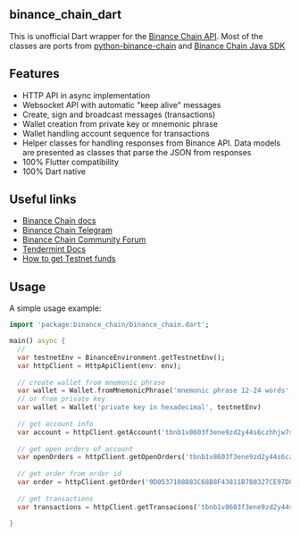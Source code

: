 ## binance_chain_dart

This is unofficial Dart wrapper for the [Binance Chain API](https://docs.binance.org/api-reference/dex-api/paths.html "Binance Chain API").
Most of the classes are ports from [python-binance-chain](https://github.com/sammchardy/python-binance-chain) and [Binance Chain Java SDK](https://github.com/binance-chain/java-sdk)
## Features

* HTTP API in async implementation
* Websocket API with automatic "keep alive" messages
* Create, sign and broadcast messages (transactions)
* Wallet creation from private key or mnemonic phrase
* Wallet handling account sequence for transactions
* Helper classes for handling responses from Binance API. Data models are presented as classes that parse the JSON from responses
* 100% Flutter compatibility
* 100% Dart native

## Useful links
* [Binance Chain docs](https://docs.binance.org/)
* [Binance Chain Telegram](https://t.me/BinanceDEXchange)
* [Binance Chain Community Forum](https://community.binance.org/)
* [Tendermint Docs](https://docs.tendermint.com/master/)
* [How to get Testnet funds](https://academy.binance.com/tutorials/binance-dex-funding-your-testnet-account)

## Usage

A simple usage example:

```dart
import 'package:binance_chain/binance_chain.dart';

main() async {
  //
  var testnetEnv = BinanceEnvironment.getTestnetEnv();
  var httpClient = HttpApiClient(env: env);
  
  // create wallet from mnemonic phrase
  var wallet = Wallet.fromMnemonicPhrase('mnemonic phrase 12-24 words', testnetEnv)
  // or from private key
  var wallet = Wallet('private key in hexadecimal', testnetEnv)
  
  // get account info
  var account = httpClient.getAccount('tbnb1v8603f3ene9zd2y44s6czhhjw7sd8gs9v4est4');
  
  // get open orders of account
  var openOrders = httpClient.getOpenOrders('tbnb1v8603f3ene9zd2y44s6czhhjw7sd8gs9v4est4');
  
  // get order from order id
  var order = httpClient.getOrder('9D0537108883C68B8F43811B780327CE97D8E01D-2');
  
  // get transactions
  var transactions = httpClient.getTransacions('tbnb1v8603f3ene9zd2y44s6czhhjw7sd8gs9v4est4');
  
}
```
